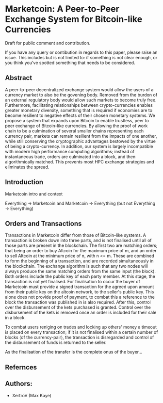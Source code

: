 # Marketcoin: A Peer-to-Peer Exchange System for Bitcoin-like Currencies

Draft for public comment and contribution.

If you have any query or contibution in regards to this paper, please raise an issue. This includes but is not limited to: if something is not clear enough, or you think you've spotted something that needs to be considered.

## Abstract

A peer-to-peer decentralized exchange system would allow the users of a currency market to also be the govening body. Removed from the burdon of an external regulatory body would allow such markets to become truly free. Furthermore, facilitating relationships between crypto-currencies enables greater monetary diversity, something that is required if economies are to become resilient to negative effects of their chosen monetary systems. We propose a system that expands upon Bitcoin to enable trustless, peer to peer exchange of Bitcoin-like currencies. By allowing the proof of work chain to be a culmination of several smaller chains representing each currency pair, markets can remain resilient from the impacts of one another, while still conserving the cryptographic advantages bestowed by the virtue of being a crypto-currency. In addition, our system is largely incompatible with modern high performance computing algorithms; instead of instantaneous trade, orders are culminated into a block, and then algorithmically matched. This prevents most HPC exchange strategies and eliminates the spread. 

## Introduction

Marketcoin intro and context

Everything -> Marketcoin and Marketcoin -> Everything (but not Everything -> Everything)

## Orders and Transactions

Transactions in Marketcoin differ from those of Bitcoin-like systems. A transaction is broken down into three parts, and is not finalised until all of those parts are present in the blockchain. The first two are matching orders; that being an order to buy Altcoin for the maximum price of m, and an order to sell Altcoin at the minimum price of n, with n <= m. These are combined to form the beginning of a transaction, and are recorded simultaneously in the blockchain. The exchange algorithm is such that any two nodes will always produce the same matching orders from the same input (the block). Both orders include the public key of each party member. At this stage, the transaction is not yet finalised. For finalisation to occur the buyer of Marketcoin must provide a signed transaction for the agreed upon amount from their public key on the altcoin network, to the seller's public key. This alone does not provide proof of payment, to combat this a reference to the block the transaction was published in is also required. After this, control over the disbursement of the kets purchased is granted. Control over the disbursement of the kets is removed once an order is included for their sale in a block.

To combat users reniging on trades and locking up others' money a timeout is placed on every transaction; if it is not finalised within a certain number of blocks (of the currency-pair), the transaction is disregarded and control of the disbursement of funds is returned to the seller.

As the finalisation of the transfer is the complete onus of the buyer...



## Refernces

## Authors:

* XertroV (Max Kaye)
